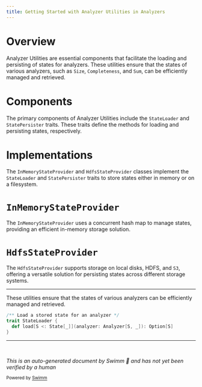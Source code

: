 ```yaml
---
title: Getting Started with Analyzer Utilities in Analyzers
---
```

# Overview

Analyzer Utilities are essential components that facilitate the loading and persisting of states for analyzers. These utilities ensure that the states of various analyzers, such as <SwmToken path="src/main/scala/com/amazon/deequ/analyzers/StateProvider.scala" pos="91:6:6" line-data="      case _: Size =&gt;">`Size`</SwmToken>, <SwmToken path="src/main/scala/com/amazon/deequ/analyzers/StateProvider.scala" pos="94:7:7" line-data="      case _ : Completeness | _ : Compliance | _ : PatternMatch =&gt;">`Completeness`</SwmToken>, and <SwmToken path="src/main/scala/com/amazon/deequ/analyzers/StateProvider.scala" pos="97:6:6" line-data="      case _: Sum =&gt;">`Sum`</SwmToken>, can be efficiently managed and retrieved.

# Components

The primary components of Analyzer Utilities include the <SwmToken path="src/main/scala/com/amazon/deequ/analyzers/StateProvider.scala" pos="37:2:2" line-data="trait StateLoader {">`StateLoader`</SwmToken> and <SwmToken path="src/main/scala/com/amazon/deequ/analyzers/StateProvider.scala" pos="42:2:2" line-data="trait StatePersister {">`StatePersister`</SwmToken> traits. These traits define the methods for loading and persisting states, respectively.

# Implementations

The <SwmToken path="src/main/scala/com/amazon/deequ/analyzers/StateProvider.scala" pos="47:4:4" line-data="case class InMemoryStateProvider() extends StateLoader with StatePersister {">`InMemoryStateProvider`</SwmToken> and <SwmToken path="src/main/scala/com/amazon/deequ/analyzers/StateProvider.scala" pos="32:9:9" line-data="  // as used in HdfsStateProvider.persistDataTypeState and HdfsStateProvider.loadDataTypeState">`HdfsStateProvider`</SwmToken> classes implement the <SwmToken path="src/main/scala/com/amazon/deequ/analyzers/StateProvider.scala" pos="37:2:2" line-data="trait StateLoader {">`StateLoader`</SwmToken> and <SwmToken path="src/main/scala/com/amazon/deequ/analyzers/StateProvider.scala" pos="42:2:2" line-data="trait StatePersister {">`StatePersister`</SwmToken> traits to store states either in memory or on a filesystem.

# <SwmToken path="src/main/scala/com/amazon/deequ/analyzers/StateProvider.scala" pos="47:4:4" line-data="case class InMemoryStateProvider() extends StateLoader with StatePersister {">`InMemoryStateProvider`</SwmToken>

The <SwmToken path="src/main/scala/com/amazon/deequ/analyzers/StateProvider.scala" pos="47:4:4" line-data="case class InMemoryStateProvider() extends StateLoader with StatePersister {">`InMemoryStateProvider`</SwmToken> uses a concurrent hash map to manage states, providing an efficient in-memory storage solution.

# <SwmToken path="src/main/scala/com/amazon/deequ/analyzers/StateProvider.scala" pos="32:9:9" line-data="  // as used in HdfsStateProvider.persistDataTypeState and HdfsStateProvider.loadDataTypeState">`HdfsStateProvider`</SwmToken>

The <SwmToken path="src/main/scala/com/amazon/deequ/analyzers/StateProvider.scala" pos="32:9:9" line-data="  // as used in HdfsStateProvider.persistDataTypeState and HdfsStateProvider.loadDataTypeState">`HdfsStateProvider`</SwmToken> supports storage on local disks, HDFS, and <SwmToken path="src/main/scala/com/amazon/deequ/analyzers/StateProvider.scala" pos="72:23:23" line-data="/** Store states on a filesystem (supports local disk, HDFS, S3) */">`S3`</SwmToken>, offering a versatile solution for persisting states across different storage systems.

<SwmSnippet path="/src/main/scala/com/amazon/deequ/analyzers/StateProvider.scala" line="36">

---

These utilities ensure that the states of various analyzers can be efficiently managed and retrieved.

```scala
/** Load a stored state for an analyzer */
trait StateLoader {
  def load[S <: State[_]](analyzer: Analyzer[S, _]): Option[S]
}
```

---

</SwmSnippet>

&nbsp;

*This is an auto-generated document by Swimm 🌊 and has not yet been verified by a human*

<SwmMeta version="3.0.0" repo-id="Z2l0aHViJTNBJTNBZGVlcXUlM0ElM0Fhd3NsYWJz" repo-name="deequ"><sup>Powered by [Swimm](/)</sup></SwmMeta>
